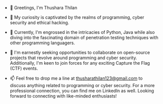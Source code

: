 
- 👋 Greetings, I'm Thushara Thilan
  
- 👀 My curiosity is captivated by the realms of programming, cyber security and ethical hacking.
  
- 🌱 Currently, I'm engrossed in the intricacies of Python, Java while also diving into the fascinating domain of penetration testing techniques with other programming languagers.
  
- 💞️ I'm earnestly seeking opportunities to collaborate on open-source projects that revolve around programming and cyber security. Additionally, I'm keen to join forces for any exciting Capture the Flag (CTF) events.
  
- 📫 Feel free to drop me a line at thusharathilan123@gmail.com to discuss anything related to programming or cyber security. For a more professional connection, you can find me on LinkedIn as well. Looking forward to connecting with like-minded enthusiasts!

<!---
LUC1f3R-0/LUC1f3R-0 is a ✨ special ✨ repository because its `README.md` (this file) appears on your GitHub profile.
You can click the Preview link to take a look at your changes.
--->
